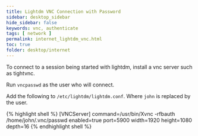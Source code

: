 ```yaml
---
title: Lightdm VNC Connection with Password
sidebar: desktop_sidebar
hide_sidebar: false
keywords: vnc, authenticate
tags: [ network ]
permalink: internet_lightdm_vnc.html
toc: true
folder: desktop/internet
---
```


To connect to a session being started with lightdm, install a vnc server such as tightvnc.

Run ```vncpasswd``` as the user who will connect.

Add the following to ```/etc/lightdm/lightdm.conf```. Where ```john``` is replaced by the user.

{% highlight shell %}
[VNCServer]
command=/usr/bin/Xvnc -rfbauth /home/john/.vnc/passwd
enabled=true
port=5900
width=1920
height=1080
depth=16
{% endhighlight shell %}
